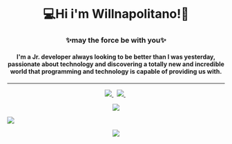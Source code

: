 # <h1 align='center'>💻Hi i'm Willnapolitano!👋</h1>
### <h3 align='center'>✨may the force be with you✨</h2>

#### <h4 align='center'>I'm a Jr. developer always looking to be better than I was yesterday, passionate about technology and discovering a totally new and incredible world that programming and technology is capable of providing us with.<h4>
________________________________________________________________________________________________________________________
  
<p align="center">
  <a href="https://api.whatsapp.com/send?phone=5561995628227&text=Hello%20World!">
    <img src="https://img.shields.io/badge/WhatsApp-25D366?style=for-the-badge&logo=whatsapp&logoColor=white"/>
  </a>&nbsp;

  <a href="https://www.instagram.com/_willdev/">
      <img src="https://img.shields.io/badge/Instagram-E4405F?style=for-the-badge&logo=instagram&logoColor=white"/>
  </a>&nbsp;

</p>  
<p align="center">
  <img src="https://github-readme-stats.vercel.app/api?username=Willnapolitano&theme=tokyonight&show_icons=true"/>
</p>

<img src="https://github-readme-stats.vercel.app/api/top-langs/?username=Willnapolitano"/>
<p align="center">
  <img src="http://hits.dwyl.com/Willnapolitano/Willnapolitano.svg"/>
</p>

